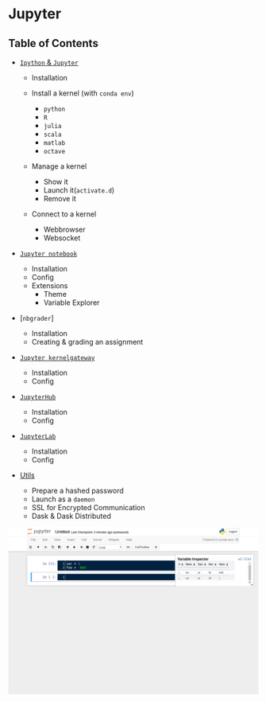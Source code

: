 # Jupyter

## Table of Contents

* [`Ipython` & `Jupyter`](scripts/contents.md#ipython--jupyter)
  - Installation
  - Install a kernel (with `conda env`)
    - `python`
    - `R`
    - `julia`
    - `scala`
    - `matlab`
    - `octave`

  - Manage a kernel
    - Show it
    - Launch it(`activate.d`)
    - Remove it

  - Connect to a kernel
    - Webbrowser
    - Websocket

* [`Jupyter notebook`](scripts/contents.md#jupyter-notebook)
  - Installation
  - Config
  - Extensions
    - Theme
    - Variable Explorer

* [`nbgrader`]
  - Installation
  - Creating & grading an assignment

* [`Jupyter kernelgateway`](scripts/contents.md#jupyter-kernelgateway)
  - Installation
  - Config

* [`JupyterHub`](scripts/contents.md#jupyterhub)
  - Installation
  - Config

* [`JupyterLab`](scripts/contents.md#jupyterlab)
  - Installation
  - Config

* [Utils](scripts/contents.md#utils)
  - Prepare a hashed password
  - Launch as a `daemon`
  - SSL for Encrypted Communication
  - Dask & Dask Distributed

![varInspector_img](https://github.com/pydemia/Jupyter/blob/master/varInspector_image.png)
